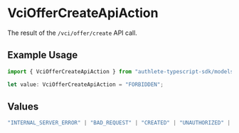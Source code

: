 # VciOfferCreateApiAction

The result of the `/vci/offer/create` API call.

## Example Usage

```typescript
import { VciOfferCreateApiAction } from "authlete-typescript-sdk/models/operations";

let value: VciOfferCreateApiAction = "FORBIDDEN";
```

## Values

```typescript
"INTERNAL_SERVER_ERROR" | "BAD_REQUEST" | "CREATED" | "UNAUTHORIZED" | "FORBIDDEN" | "JSON" | "JWT" | "OK"
```